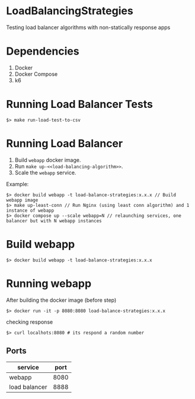 # LoadBalancingStrategies
Testing load balancer algorithms with non-statically response apps

# Dependencies

1. Docker
2. Docker Compose
3. k6


# Running Load Balancer Tests

```shell
$> make run-load-test-to-csv
```

# Running Load Balancer

1. Build `webapp` docker image.
2. Run `make up-<<load-balancing-algorithm>>`.
3. Scale the `webapp` service.

Example:
```shell
$> docker build webapp -t load-balance-strategies:x.x.x // Build webapp image
$> make up-least-conn // Run Nginx (using least conn algorithm) and 1 instance of webapp
$> docker compose up --scale webapp=N // relaunching services, one balancer but with N webapp instances
```

# Build webapp

```shell
$> docker build webapp -t load-balance-strategies:x.x.x
```

# Running webapp

After building the docker image (before step)
```shell
$> docker run -it -p 8080:8080 load-balance-strategies:x.x.x
```

checking response
```shell
$> curl localhots:8080 # its respond a random number
```
## Ports

|service | port |
| ------ | ---- |
|webapp | 8080 |
|load balancer | 8888 |
